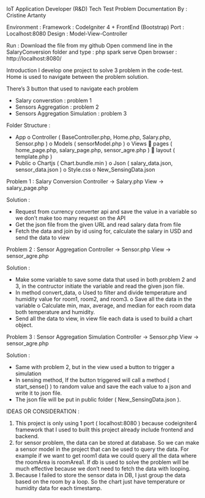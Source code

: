 IoT Application Developer (R&D) Tech Test Problem Documentation 
By : Cristine Artanty

Environment : 
Framework : CodeIgniter 4 + FrontEnd (Bootstrap)
Port : Localhost:8080 
Design : Model-View-Controller

Run :
Download the file from my github 
Open commend line in the SalaryConversion folder and type : php spark serve
Open browser : http://localhost:8080/

Introduction 
I develop one project to solve 3 problem in the code-test. Home is used to navigate between the problem solution. 
 
There’s 3 button that used to navigate each problem
-	Salary converstion : problem 1
-	Sensors Aggregation : problem 2
-	Sensors Aggregation Simulation : problem 3

Folder Structure :
-	App
  o	Controller ( BaseController.php, Home.php, Salary.php, Sensor.php )
  o	Models ( sensorModel.php )
  o	Views
    	pages ( home_page.php, salary_page.php, sensor_agre.php )
    	layout ( template.php )
-	Public 
    o	Chartjs ( Chart.bundle.min )
    o	Json ( salary_data.json, sensor_data.json )
    o	Style.css
    o	New_SensingData.json

Problem 1 : Salary Conversion 
Controller -> Salary.php
View -> salary_page.php

Solution : 
-	Request from currency converter api and save the value in a variable so we don’t make too many request on the API
-	Get the json file from the given URL and read salary data from file
-	Fetch the data and join by id using for, calculate the salary in USD and send the data to view

Problem 2 : Sensor Aggregation
Controller -> Sensor.php
View -> sensor_agre.php

Solution : 
-	Make some variable to save some data that used in both problem 2 and 3, in the contructor initiate the variable and read the given json file.
-	In method convert_data,
o	Used to filter and divide temperature and humidity value for room1, room2, and room3.
o	Save all the data in the variable
o	Calculate min, max, average, and median for each room data both temperature and humidity.
-	Send all the data to view, in view file each data is used to build a chart object.

Problem 3 : Sensor Aggregation Simulation
Controller -> Sensor.php
View -> sensor_agre.php

Solution : 
-	Same with problem 2, but in the view used a button to trigger a simulation
-	In sensing method, If the button triggered will call a method ( start_sense() ) to random value and save the each value to a json and write it to json file.
-	The json file will be put in public folder ( New_SensingData.json ).

IDEAS OR CONSIDERATION : 
1.	This project is only using 1 port ( localhost:8080 ) because codeigniter4 framework that I used to built this project already include frontend and backend. 
2.	for sensor problem, the data can be stored at database. So we can make a sensor model in the project that can be used to query the data. For example if we want to get room1 data we could query all the data where the roomArea is roomArea1. If db is used to solve the problem will be much effective because we don’t need to fetch the data with looping.
3. Because I failed to store the sensor data in DB, I just group the data based on the room by a loop. So the chart just have temperature or humidity data for each timestamp.
